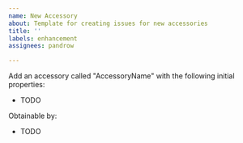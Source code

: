 ```yaml
---
name: New Accessory
about: Template for creating issues for new accessories
title: ''
labels: enhancement
assignees: pandrow

---
```


Add an accessory called "AccessoryName" with the following initial properties:

* TODO

Obtainable by:

* TODO
